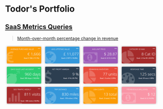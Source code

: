 # Todor's Portfolio



## [SaaS Metrics Queries](https://github.com/tvelichkovt/SaaS_Growth_Metrics_SQL)

> [Month-over-month percentage change in revenue](https://github.com/tvelichkovt/SaaS_Growth_Metrics_SQL/blob/main/Month-over-month%20percentage%20change%20in%20revenue.sql)

![](/images/tvelichkovtSaaSMetrics.PNG)

